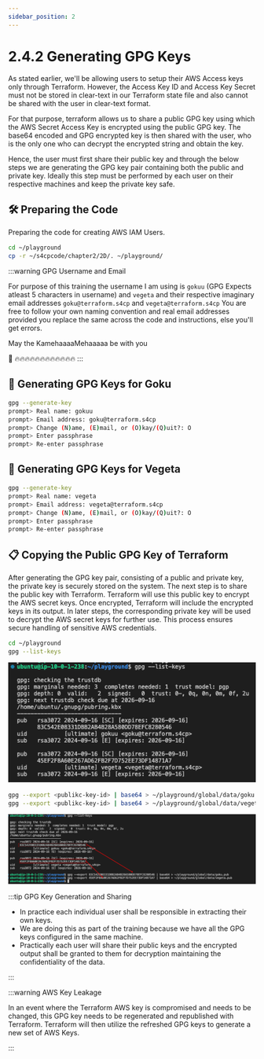 ```yaml
---
sidebar_position: 2
---
```


# 2.4.2 Generating GPG Keys

As stated earlier, we'll be allowing users to setup their AWS Access keys only through Terraform. However, the Access Key ID and Access Key Secret must not be stored in clear-text in our Terraform state file and also cannot be shared with the user in clear-text format.

For that purpose, terraform allows us to share a public GPG key using which the AWS Secret Access Key is encrypted using the public GPG key. The base64 encoded and GPG encrypted key is then shared with the user, who is the only one who can decrypt the encrypted string and obtain the key.

Hence, the user must first share their public key and through the below steps we are generating the GPG key pair containing both the public and private key. Ideally this step must be performed by each user on their respective machines and keep the private key safe.

## 🛠️ Preparing the Code

Preparing the code for creating AWS IAM Users.

```bash
cd ~/playground
cp -r ~/s4cpcode/chapter2/2D/. ~/playground/
```

:::warning GPG Username and Email

For purpose of this training the username I am using is `gokuu` (GPG Expects atleast 5 characters in username) and `vegeta` and their respective imaginary email addresses `goku@terraform.s4cp` and `vegeta@terraform.s4cp` 
You are free to follow your own naming convention and real email addresses provided you replace the same across the code and instructions, else you'll get errors.

May the KamehaaaaMehaaaaa be with you

👐 🔥🔥🔥🔥🔥🔥🔥🔥🔥🔥🔥🔥
:::

## 🔑 Generating GPG Keys for Goku

```bash
gpg --generate-key
prompt> Real name: gokuu
prompt> Email address: goku@terraform.s4cp
prompt> Change (N)ame, (E)mail, or (O)kay/(Q)uit?: O
prompt> Enter passphrase
prompt> Re-enter passphrase
```

## 🔑 Generating GPG Keys for Vegeta

```bash
gpg --generate-key
prompt> Real name: vegeta
prompt> Email address: vegeta@terraform.s4cp
prompt> Change (N)ame, (E)mail, or (O)kay/(Q)uit?: O
prompt> Enter passphrase
prompt> Re-enter passphrase
```

## 📋 Copying the Public GPG Key of Terraform

After generating the GPG key pair, consisting of a public and private key, the private key is securely stored on the system. The next step is to share the public key with Terraform. Terraform will use this public key to encrypt the AWS secret keys. Once encrypted, Terraform will include the encrypted keys in its output. In later steps, the corresponding private key will be used to decrypt the AWS secret keys for further use. This process ensures secure handling of sensitive AWS credentials.

```bash
cd ~/playground
gpg --list-keys
```

![](img/listing_gpg_keys.png)

```bash
gpg --export <publikc-key-id> | base64 > ~/playground/global/data/goku.pub
gpg --export <publikc-key-id> | base64 > ~/playground/global/data/vegeta.pub
```

![](img/exporting_gpg_keys.png)

:::tip GPG Key Generation and Sharing

- In practice each individual user shall be responsible in extracting their own keys.
- We are doing this as part of the training because we have all the GPG keys configured in the same machine.
- Practically each user will share their public keys and the encrypted output shall be granted to them for decryption maintaining the confidentiality of the data.

:::

:::warning AWS Key Leakage

In an event where the Terraform AWS key is compromised and needs to be changed, this GPG key needs to be regenerated and republished with Terraform.
Terraform will then utilize the refreshed GPG keys to generate a new set of AWS Keys.

:::
